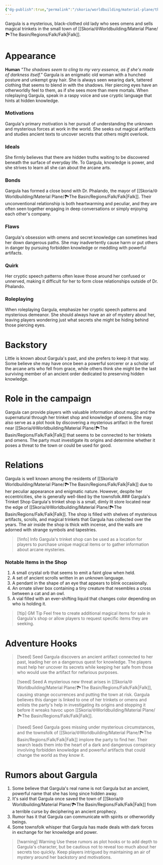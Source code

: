 ```yaml
---
{"dg-publish":true,"permalink":"/skoria/worldbuilding/material-plane/the-basin/regions/falk/gargula/","noteIcon":"NPC","created":"2023-03-30T23:27:49.683+02:00","updated":"2023-03-31T01:14:57.238+02:00"}
---
```


Gargula is a mysterious, black-clothed old lady who sees omens and sells magical trinkets in the small town of [[Skoria/🌐Worldbuilding/Material Plane/🏞️The Basin/Regions/Falk/Falk\|Falk]].

# Appearance
**Human**
_"The shadows seem to cling to my very essence, as if she's made of darkness itself."_
Gargula is an enigmatic old woman with a hunched posture and unkempt gray hair. She is always seen wearing dark, tattered clothing that seems to blend in with the shadows. Her piercing eyes have an otherworldly feel to them, as if she sees more than mere mortals. When roleplaying Gargula, speak in a raspy voice and use cryptic language that hints at hidden knowledge.

### Motivations
Gargula's primary motivation is her pursuit of understanding the unknown and mysterious forces at work in the world. She seeks out magical artifacts and studies ancient texts to uncover secrets that others might overlook.

### Ideals
She firmly believes that there are hidden truths waiting to be discovered beneath the surface of everyday life. To Gargula, knowledge is power, and she strives to learn all she can about the arcane arts.

### Bonds
Gargula has formed a close bond with Dr. Phalando, the mayor of [[Skoria/🌐Worldbuilding/Material Plane/🏞️The Basin/Regions/Falk/Falk\|Falk]]. Their unconventional relationship is both heartwarming and peculiar, and they are often seen together engaging in deep conversations or simply enjoying each other's company.

### Flaws
Gargula's obsession with omens and secret knowledge can sometimes lead her down dangerous paths. She may inadvertently cause harm or put others in danger by pursuing forbidden knowledge or meddling with powerful artifacts.

### Quirk
Her cryptic speech patterns often leave those around her confused or unnerved, making it difficult for her to form close relationships outside of Dr. Phalando.

### Roleplaying
When roleplaying Gargula, emphasize her cryptic speech patterns and mysterious demeanor. She should always have an air of mystery about her, leaving players wondering just what secrets she might be hiding behind those piercing eyes.

# Backstory
Little is known about Gargula's past, and she prefers to keep it that way. Some believe she may have once been a powerful sorcerer or a scholar of the arcane arts who fell from grace, while others think she might be the last surviving member of an ancient order dedicated to preserving hidden knowledge.

# Role in the campaign
Gargula can provide players with valuable information about magic and the supernatural through her trinket shop and knowledge of omens. She may also serve as a plot hook by discovering a mysterious artifact in the forest near [[Skoria/🌐Worldbuilding/Material Plane/🏞️The Basin/Regions/Falk/Falk\|Falk]] that seems to be connected to her trinkets and omens. The party must investigate its origins and determine whether it poses a threat to the town or could be used for good.

# Relations
Gargula is well known among the residents of [[Skoria/🌐Worldbuilding/Material Plane/🏞️The Basin/Regions/Falk/Falk\|Falk]] due to her peculiar appearance and enigmatic nature. However, despite her eccentricities, she is generally well-liked by the townsfolk.### Gargula's Trinket Shop
Gargula's trinket shop is a small, dimly lit store located near the edge of [[Skoria/🌐Worldbuilding/Material Plane/🏞️The Basin/Regions/Falk/Falk\|Falk]]. The shop is filled with shelves of mysterious artifacts, scrolls, and magical trinkets that Gargula has collected over the years. The air inside the shop is thick with incense, and the walls are adorned with strange symbols and tapestries.

> [!info] Info
> Gargula's trinket shop can be used as a location for players to purchase unique magical items or to gather information about arcane mysteries.

### Notable Items in the Shop
1. A small crystal orb that seems to emit a faint glow when held.
2. A set of ancient scrolls written in an unknown language.
3. A pendant in the shape of an eye that appears to blink occasionally.
4. An ornate silver box containing a tiny creature that resembles a cross between a cat and an owl.
5. A vial filled with an ever-shifting liquid that changes color depending on who is holding it.

> [!tip] GM Tip
> Feel free to create additional magical items for sale in Gargula's shop or allow players to request specific items they are seeking.

# Adventure Hooks

>[!seed] Seed
>Gargula discovers an ancient artifact connected to her past, leading her on a dangerous quest for knowledge. The players must help her uncover its secrets while keeping her safe from those who would use the artifact for nefarious purposes.

>[!seed] Seed
>A mysterious new threat arises in [[Skoria/🌐Worldbuilding/Material Plane/🏞️The Basin/Regions/Falk/Falk\|Falk]], causing strange occurrences and putting the town at risk. Gargula believes this danger is linked to one of her trinkets or omens and enlists the party's help in investigating its origins and stopping it before it wreaks havoc upon [[Skoria/🌐Worldbuilding/Material Plane/🏞️The Basin/Regions/Falk/Falk\|Falk]].

>[!seed] Seed
>Gargula goes missing under mysterious circumstances, and the townsfolk of [[Skoria/🌐Worldbuilding/Material Plane/🏞️The Basin/Regions/Falk/Falk\|Falk]] implore the party to find her. Their search leads them into the heart of a dark and dangerous conspiracy involving forbidden knowledge and powerful artifacts that could change the world as they know it.

# Rumors about Gargula
1. Some believe that Gargula's real name is not Gargula but an ancient, powerful name that she has long since hidden away.
2. It's said that Gargula once saved the town of [[Skoria/🌐Worldbuilding/Material Plane/🏞️The Basin/Regions/Falk/Falk\|Falk]] from a terrible curse by deciphering an ancient prophecy.
3. Rumor has it that Gargula can communicate with spirits or otherworldly beings.
4. Some townsfolk whisper that Gargula has made deals with dark forces in exchange for her knowledge and power.

> [!warning] Warning
> Use these rumors as plot hooks or to add depth to Gargula's character, but be cautious not to reveal too much about her secrets too quickly. Keep players intrigued by maintaining an air of mystery around her backstory and motivations.